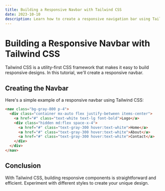 ```yaml
---
title: Building a Responsive Navbar with Tailwind CSS
date: 2023-10-10
description: Learn how to create a responsive navigation bar using Tailwind CSS.
---
```


# Building a Responsive Navbar with Tailwind CSS

Tailwind CSS is a utility-first CSS framework that makes it easy to build responsive designs. In this tutorial, we'll create a responsive navbar.

## Creating the Navbar

Here's a simple example of a responsive navbar using Tailwind CSS:

```html
<nav class="bg-gray-800 p-4">
  <div class="container mx-auto flex justify-between items-center">
    <a href="#" class="text-white text-lg font-bold">Logo</a>
    <div class="hidden md:flex space-x-4">
      <a href="#" class="text-gray-300 hover:text-white">Home</a>
      <a href="#" class="text-gray-300 hover:text-white">About</a>
      <a href="#" class="text-gray-300 hover:text-white">Contact</a>
    </div>
  </div>
</nav>
```

## Conclusion

With Tailwind CSS, building responsive components is straightforward and efficient. Experiment with different styles to create your unique design. 